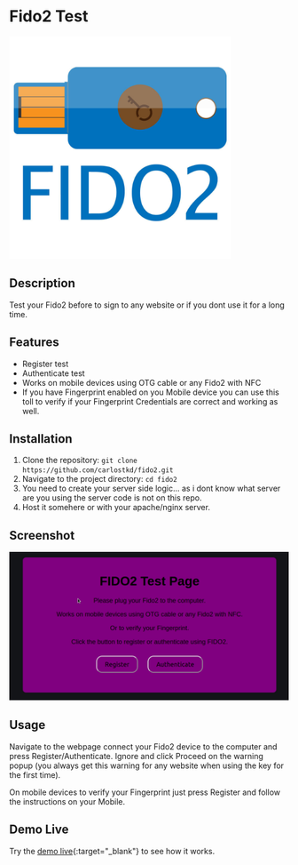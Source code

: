 # Fido2 Test

<img src="fido2.jpeg" alt="Project Logo" width="400"/>


## Description

Test your Fido2 before to sign to any website or if you dont use it for a long time.

## Features

- Register test
- Authenticate test
- Works on mobile devices using OTG cable or any Fido2 with NFC
- If you have Fingerprint enabled on you Mobile device you can use this toll to verify if your Fingerprint Credentials   are correct and working as well.


## Installation

1. Clone the repository: `git clone https://github.com/carlostkd/fido2.git`
2. Navigate to the project directory: `cd fido2`
3. You need to create your server side logic... as i dont know what server are you using the server code is not on this repo.
4. Host it somehere or with your apache/nginx server.

## Screenshot

![Screenshot](Screen-fido.png)

## Usage

Navigate to the webpage connect your Fido2 device to the computer and press Register/Authenticate.
Ignore and click Proceed on the warning popup (you always get this warning for any website when using the key for the first time).

On mobile devices to verify your Fingerprint just press Register and follow the instructions on your Mobile.

## Demo Live

Try the [demo live](https://www.carlostkd.ch/fido/){:target="_blank"} to see how it works.


